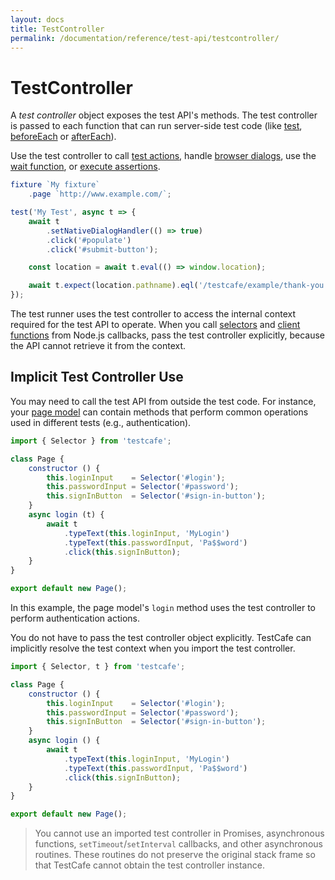 ```yaml
---
layout: docs
title: TestController
permalink: /documentation/reference/test-api/testcontroller/
---
```

# TestController

A *test controller* object exposes the test API's methods. The test controller is passed to each function that can run server-side test code (like [test](../global/test.md), [beforeEach](../fixture/beforeeach.md) or [afterEach](../fixture/aftereach.md)).

Use the test controller to call [test actions](../../../guides/basic-guides/interact-with-the-page.md), handle [browser dialogs](../../../guides/basic-guides/interact-with-the-page.md#handle-native-dialogs), use the [wait function](../../../guides/basic-guides/interact-with-the-page.md#wait), or [execute assertions](../../../guides/basic-guides/assert.md).

```js
fixture `My fixture`
    .page `http://www.example.com/`;

test('My Test', async t => {
    await t
        .setNativeDialogHandler(() => true)
        .click('#populate')
        .click('#submit-button');

    const location = await t.eval(() => window.location);

    await t.expect(location.pathname).eql('/testcafe/example/thank-you.html');
});
```

The test runner uses the test controller to access the internal context required for the test API to operate. When you call [selectors](../../../guides/basic-guides/select-page-elements.md) and [client functions](../../../guides/basic-guides/obtain-client-side-info.md) from Node.js callbacks, pass the test controller explicitly, because the API cannot retrieve it from the context.

## Implicit Test Controller Use

You may need to call the test API from outside the test code. For instance, your [page model](../../../guides/concepts/page-model.md) can contain methods that perform common operations used in different tests (e.g., authentication).

```js
import { Selector } from 'testcafe';

class Page {
    constructor () {
        this.loginInput    = Selector('#login');
        this.passwordInput = Selector('#password');
        this.signInButton  = Selector('#sign-in-button');
    }
    async login (t) {
        await t
            .typeText(this.loginInput, 'MyLogin')
            .typeText(this.passwordInput, 'Pa$$word')
            .click(this.signInButton);
    }
}

export default new Page();
```

In this example, the page model's `login` method uses the test controller to perform authentication actions.

You do not have to pass the test controller object explicitly. TestCafe can implicitly resolve the test context when you import the test controller.

```js
import { Selector, t } from 'testcafe';

class Page {
    constructor () {
        this.loginInput    = Selector('#login');
        this.passwordInput = Selector('#password');
        this.signInButton  = Selector('#sign-in-button');
    }
    async login () {
        await t
            .typeText(this.loginInput, 'MyLogin')
            .typeText(this.passwordInput, 'Pa$$word')
            .click(this.signInButton);
    }
}

export default new Page();
```

> You cannot use an imported test controller in Promises, asynchronous functions, `setTimeout`/`setInterval` callbacks, and other asynchronous routines. These routines do not preserve the original stack frame so that TestCafe cannot obtain the test controller instance.
